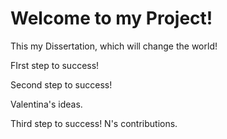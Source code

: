 # Welcome to my Project!

This my Dissertation, which will change the world!

FIrst step to success!

Second step to success!

Valentina's ideas.

Third step to success!
N's contributions.
